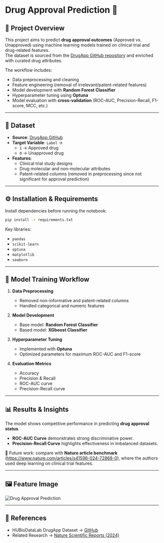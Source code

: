 # Drug Approval Prediction 🚀

## 📌 Project Overview
This project aims to predict **drug approval outcomes** (Approved vs. Unapproved) using machine learning models trained on clinical trial and drug-related features.  
The dataset is sourced from the [DrugApp GitHub repository](https://github.com/HUBioDataLab/DrugApp) and enriched with curated drug attributes.

The workflow includes:
- Data preprocessing and cleaning  
- Feature engineering (removal of irrelevant/patent-related features)  
- Model development with **Random Forest Classifier**  
- Hyperparameter tuning using **Optuna**  
- Model evaluation with **cross-validation** (ROC-AUC, Precision-Recall, F1-score, MCC, etc.)

---

## 📂 Dataset
- **Source**: [DrugApp GitHub](https://github.com/HUBioDataLab/DrugApp)  
- **Target Variable**: `Label` →  
  - `1` → Approved drug  
  - `0` → Unapproved drug  
- **Features**:  
  - Clinical trial study designs  
  - Drug molecular and non-molecular attributes  
  - Patent-related columns (removed in preprocessing since not significant for approval prediction)

---

## ⚙️ Installation & Requirements
Install dependencies before running the notebook:

```bash
pip install -r requirements.txt
```

Key libraries:
- `pandas`
- `scikit-learn`
- `optuna`
- `matplotlib`
- `seaborn`

---

## 🚀 Model Training Workflow
1. **Data Preprocessing**  
   - Removed non-informative and patent-related columns  
   - Handled categorical and numeric features  

2. **Model Development**  
   - Base model: **Random Forest Classifier**
   - Based model: **XGboost Classifier**

3. **Hyperparameter Tuning**  
   - Implemented with **Optuna**  
   - Optimized parameters for maximum ROC-AUC and F1-score  

4. **Evaluation Metrics**  
   - Accuracy  
   - Precision & Recall   
   - ROC-AUC curve  
   - Precision-Recall curve  


---

## 📊 Results & Insights
The model shows competitive performance in predicting **drug approval status**.  

- **ROC-AUC Curve** demonstrates strong discriminative power.  
- **Precision-Recall Curve** highlights effectiveness in imbalanced datasets.  

📌 Future work: compare with **Nature article benchmark** (https://www.nature.com/articles/s41598-024-72868-0), where the authors used deep learning on clinical trial features.  

---

## 🖼️ Feature Image
![Drug Approval Prediction](https://raw.githubusercontent.com/HUBioDataLab/DrugApp/main/drugapp_image.png)

---

## 📌 References
- HUBioDataLab DrugApp Dataset → [GitHub](https://github.com/HUBioDataLab/DrugApp)  
- Related Research → [Nature Scientific Reports (2024)](https://www.nature.com/articles/s41598-024-72868-0)  


